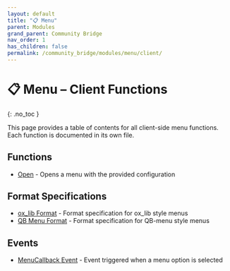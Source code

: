 ```yaml
---
layout: default
title: "📋 Menu"
parent: Modules
grand_parent: Community Bridge
nav_order: 1
has_children: false
permalink: /community_bridge/modules/menu/client/
---
```


# 📋 Menu – Client Functions
{: .no_toc }

This page provides a table of contents for all client-side menu functions. Each function is documented in its own file.

## Functions

- [Open](Open.md) - Opens a menu with the provided configuration

## Format Specifications

- [ox_lib Format](OxLibFormat.md) - Format specification for ox_lib style menus
- [QB Menu Format](QBMenuFormat.md) - Format specification for QB-menu style menus

## Events

- [MenuCallback Event](MenuCallbackEvent.md) - Event triggered when a menu option is selected
